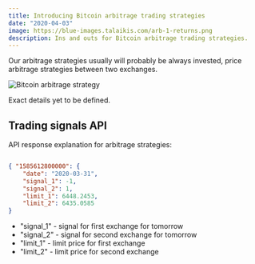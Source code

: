 ```yaml
---
title: Introducing Bitcoin arbitrage trading strategies
date: "2020-04-03"
image: https://blue-images.talaikis.com/arb-1-returns.png
description: Ins and outs for Bitcoin arbitrage trading strategies.
---
```


Our arbitrage strategies usually will probably be always invested, price arbitrage strategies between two exchanges.

![Bitcoin arbitrage strategy](https://blue-images.talaikis.com/arb-1-returns.png "Bitcoin arbitrage strategy")

Exact details yet to be defined.

## Trading signals API

API response explanation for arbitrage strategies:

```json

{ "1585612800000": {
    "date": "2020-03-31",
    "signal_1": -1,
    "signal_2": 1,
    "limit_1": 6448.2453,
    "limit_2": 6435.0585
}
```

* "signal_1" - signal for first exchange for tomorrow
* "signal_2" - signal for second exchange for tomorrow
* "limit_1" - limit price for first exchange
* "limit_2" - limit price for second exchange
